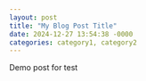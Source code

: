 ```yaml
---
layout: post
title: "My Blog Post Title" 
date: 2024-12-27 13:54:38 -0000 
categories: category1, category2
---
```

Demo post for test
